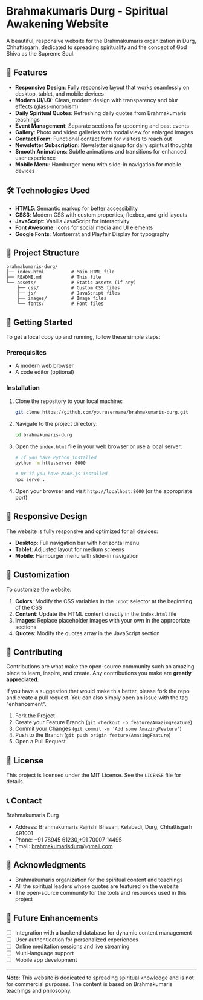 

# Brahmakumaris Durg - Spiritual Awakening Website

A beautiful, responsive website for the Brahmakumaris organization in Durg, Chhattisgarh, dedicated to spreading spirituality and the concept of God Shiva as the Supreme Soul.

## 🌟 Features

- **Responsive Design**: Fully responsive layout that works seamlessly on desktop, tablet, and mobile devices
- **Modern UI/UX**: Clean, modern design with transparency and blur effects (glass-morphism)
- **Daily Spiritual Quotes**: Refreshing daily quotes from Brahmakumaris teachings
- **Event Management**: Separate sections for upcoming and past events
- **Gallery**: Photo and video galleries with modal view for enlarged images
- **Contact Form**: Functional contact form for visitors to reach out
- **Newsletter Subscription**: Newsletter signup for daily spiritual thoughts
- **Smooth Animations**: Subtle animations and transitions for enhanced user experience
- **Mobile Menu**: Hamburger menu with slide-in navigation for mobile devices

## 🛠️ Technologies Used

- **HTML5**: Semantic markup for better accessibility
- **CSS3**: Modern CSS with custom properties, flexbox, and grid layouts
- **JavaScript**: Vanilla JavaScript for interactivity
- **Font Awesome**: Icons for social media and UI elements
- **Google Fonts**: Montserrat and Playfair Display for typography

## 📁 Project Structure

```
brahmakumaris-durg/
├── index.html          # Main HTML file
├── README.md           # This file
└── assets/             # Static assets (if any)
    ├── css/            # Custom CSS files
    ├── js/             # JavaScript files
    ├── images/         # Image files
    └── fonts/          # Font files
```

## 🚀 Getting Started

To get a local copy up and running, follow these simple steps:

### Prerequisites

- A modern web browser
- A code editor (optional)

### Installation

1. Clone the repository to your local machine:
   ```bash
   git clone https://github.com/yourusername/brahmakumaris-durg.git
   ```

2. Navigate to the project directory:
   ```bash
   cd brahmakumaris-durg
   ```

3. Open the `index.html` file in your web browser or use a local server:
   ```bash
   # If you have Python installed
   python -m http.server 8000
   
   # Or if you have Node.js installed
   npx serve .
   ```

4. Open your browser and visit `http://localhost:8000` (or the appropriate port)

## 📱 Responsive Design

The website is fully responsive and optimized for all devices:

- **Desktop**: Full navigation bar with horizontal menu
- **Tablet**: Adjusted layout for medium screens
- **Mobile**: Hamburger menu with slide-in navigation

## 🎨 Customization

To customize the website:

1. **Colors**: Modify the CSS variables in the `:root` selector at the beginning of the CSS
2. **Content**: Update the HTML content directly in the `index.html` file
3. **Images**: Replace placeholder images with your own in the appropriate sections
4. **Quotes**: Modify the quotes array in the JavaScript section

## 🤝 Contributing

Contributions are what make the open-source community such an amazing place to learn, inspire, and create. Any contributions you make are **greatly appreciated**.

If you have a suggestion that would make this better, please fork the repo and create a pull request. You can also simply open an issue with the tag "enhancement".

1. Fork the Project
2. Create your Feature Branch (`git checkout -b feature/AmazingFeature`)
3. Commit your Changes (`git commit -m 'Add some AmazingFeature'`)
4. Push to the Branch (`git push origin feature/AmazingFeature`)
5. Open a Pull Request

## 📝 License

This project is licensed under the MIT License. See the `LICENSE` file for details.

## 📞 Contact

Brahmakumaris Durg
- Address: Brahmakumaris Rajrishi Bhavan, Kelabadi, Durg, Chhattisgarh 491001
- Phone: +91 78945 61230,+91 70007 14495
- Email: brahmakumarisdurg@gmail.com

## 🙏 Acknowledgments

- Brahmakumaris organization for the spiritual content and teachings
- All the spiritual leaders whose quotes are featured on the website
- The open-source community for the tools and resources used in this project

## 🔮 Future Enhancements

- [ ] Integration with a backend database for dynamic content management
- [ ] User authentication for personalized experiences
- [ ] Online meditation sessions and live streaming
- [ ] Multi-language support
- [ ] Mobile app development

---

**Note**: This website is dedicated to spreading spiritual knowledge and is not for commercial purposes. The content is based on Brahmakumaris teachings and philosophy.
